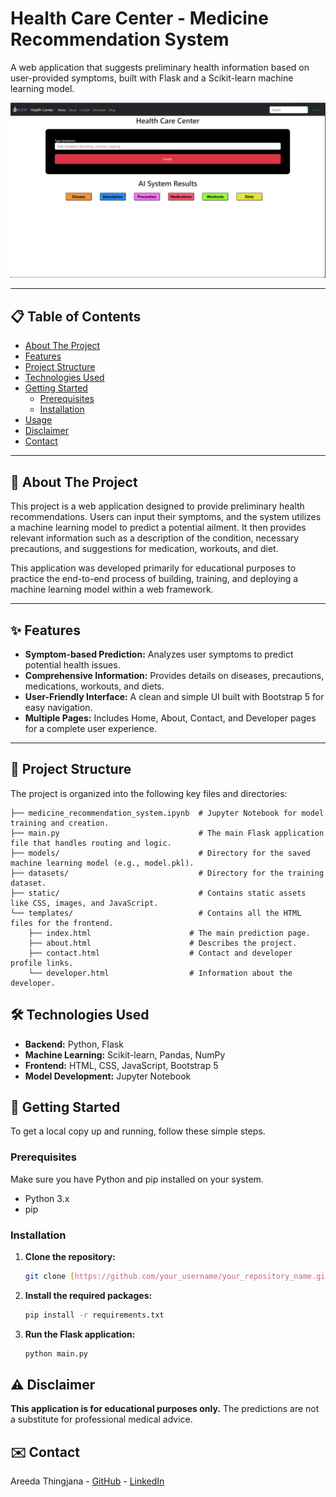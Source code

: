 # Health Care Center - Medicine Recommendation System

A web application that suggests preliminary health information based on user-provided symptoms, built with Flask and a Scikit-learn machine learning model.

![Health Care Center Screenshot](static/home_page.png)

---

## 📋 Table of Contents
- [About The Project](#about-the-project)
- [Features](#features)
- [Project Structure](#project-structure)
- [Technologies Used](#technologies-used)
- [Getting Started](#getting-started)
  - [Prerequisites](#prerequisites)
  - [Installation](#installation)
- [Usage](#usage)
- [Disclaimer](#disclaimer)
- [Contact](#contact)

---

## 📖 About The Project

This project is a web application designed to provide preliminary health recommendations. Users can input their symptoms, and the system utilizes a machine learning model to predict a potential ailment. It then provides relevant information such as a description of the condition, necessary precautions, and suggestions for medication, workouts, and diet.

This application was developed primarily for educational purposes to practice the end-to-end process of building, training, and deploying a machine learning model within a web framework.

---

## ✨ Features

- **Symptom-based Prediction:** Analyzes user symptoms to predict potential health issues.
- **Comprehensive Information:** Provides details on diseases, precautions, medications, workouts, and diets.
- **User-Friendly Interface:** A clean and simple UI built with Bootstrap 5 for easy navigation.
- **Multiple Pages:** Includes Home, About, Contact, and Developer pages for a complete user experience.

---

## 📂 Project Structure

The project is organized into the following key files and directories:
```.
├── medicine_recommendation_system.ipynb  # Jupyter Notebook for model training and creation.
├── main.py                               # The main Flask application file that handles routing and logic.
├── models/                               # Directory for the saved machine learning model (e.g., model.pkl).
├── datasets/                             # Directory for the training dataset.
├── static/                               # Contains static assets like CSS, images, and JavaScript.
└── templates/                            # Contains all the HTML files for the frontend.
    ├── index.html                      # The main prediction page.
    ├── about.html                      # Describes the project.
    ├── contact.html                    # Contact and developer profile links.
    └── developer.html                  # Information about the developer.
```
## 🛠️ Technologies Used
- **Backend:** Python, Flask
- **Machine Learning:** Scikit-learn, Pandas, NumPy
- **Frontend:** HTML, CSS, JavaScript, Bootstrap 5
- **Model Development:** Jupyter Notebook

## 🚀 Getting Started
To get a local copy up and running, follow these simple steps.

### Prerequisites
Make sure you have Python and pip installed on your system.

- Python 3.x
- pip

### Installation

1. **Clone the repository:**
   ```sh
   git clone [https://github.com/your_username/your_repository_name.git](https://github.com/your_username/your_repository_name.git)
   ```
2. **Install the required packages:**
   ```sh
   pip install -r requirements.txt
   ```
3. **Run the Flask application:**
   ```sh
   python main.py
   ```

## ⚠️ Disclaimer

**This application is for educational purposes only.** The predictions are not a substitute for professional medical advice.

## ✉️ Contact

Areeda Thingjana - [GitHub](https://github.com/AreedaTJN) - [LinkedIn](https://www.linkedin.com/in/areeda-thingjana-89a115337/)
